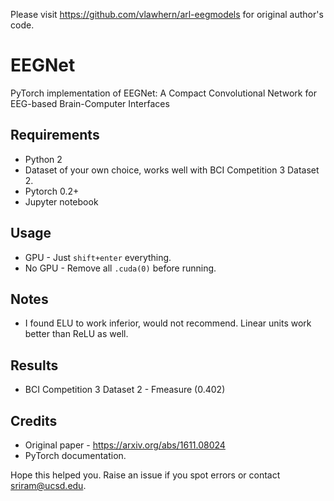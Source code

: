 Please visit https://github.com/vlawhern/arl-eegmodels for original author's code. 

# EEGNet
PyTorch implementation of EEGNet: A Compact Convolutional Network for EEG-based Brain-Computer Interfaces

## Requirements
* Python 2
* Dataset of your own choice, works well with BCI Competition 3 Dataset 2.
* Pytorch 0.2+
* Jupyter notebook

## Usage
* GPU - 
Just ```shift+enter``` everything.
* No GPU -
Remove all ```.cuda(0)``` before running. 

## Notes
* I found ELU to work inferior, would not recommend. Linear units work better than ReLU as well.

## Results
* BCI Competition 3 Dataset 2 - Fmeasure (0.402)

## Credits
* Original paper - https://arxiv.org/abs/1611.08024
* PyTorch documentation.

Hope this helped you. Raise an issue if you spot errors or contact sriram@ucsd.edu.
